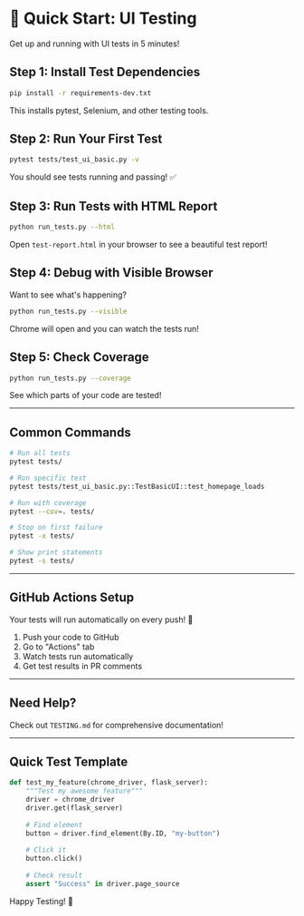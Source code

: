 # 🚀 Quick Start: UI Testing

Get up and running with UI tests in 5 minutes!

## Step 1: Install Test Dependencies

```bash
pip install -r requirements-dev.txt
```

This installs pytest, Selenium, and other testing tools.

## Step 2: Run Your First Test

```bash
pytest tests/test_ui_basic.py -v
```

You should see tests running and passing! ✅

## Step 3: Run Tests with HTML Report

```bash
python run_tests.py --html
```

Open `test-report.html` in your browser to see a beautiful test report!

## Step 4: Debug with Visible Browser

Want to see what's happening?

```bash
python run_tests.py --visible
```

Chrome will open and you can watch the tests run!

## Step 5: Check Coverage

```bash
python run_tests.py --coverage
```

See which parts of your code are tested!

---

## Common Commands

```bash
# Run all tests
pytest tests/

# Run specific test
pytest tests/test_ui_basic.py::TestBasicUI::test_homepage_loads

# Run with coverage
pytest --cov=. tests/

# Stop on first failure
pytest -x tests/

# Show print statements
pytest -s tests/
```

---

## GitHub Actions Setup

Your tests will run automatically on every push! 🎉

1. Push your code to GitHub
2. Go to "Actions" tab
3. Watch tests run automatically
4. Get test results in PR comments

---

## Need Help?

Check out `TESTING.md` for comprehensive documentation!

---

## Quick Test Template

```python
def test_my_feature(chrome_driver, flask_server):
    """Test my awesome feature"""
    driver = chrome_driver
    driver.get(flask_server)
    
    # Find element
    button = driver.find_element(By.ID, "my-button")
    
    # Click it
    button.click()
    
    # Check result
    assert "Success" in driver.page_source
```

Happy Testing! 🎉

